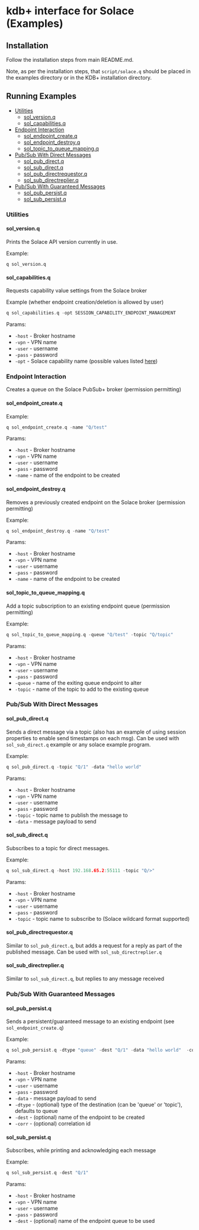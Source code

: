 
# kdb+ interface for Solace (Examples)

## Installation

Follow the installation steps from main README.md.

Note, as per the installation steps, that `script/solace.q` should be placed in the examples directory or in the KDB+ installation directory.

## Running Examples

- [Utilities](#utilities)
  * [sol_version.q](#sol_versionq)
  * [sol_capabilities.q](#sol_capabilitiesq)
- [Endpoint Interaction](#endpoint_interaction)
  * [sol_endpoint_create.q](#sol_endpoint_createq)
  * [sol_endpoint_destroy.q](#sol_endpoint_destroyq)
  * [sol_topic_to_queue_mapping.q](#sol_topic_to_queue_mappingq)
- [Pub/Sub With Direct Messages](#pub_sub_with_direct_messages)
  * [sol_pub_direct.q](#sol_pub_directq)
  * [sol_sub_direct.q](#sol_sub_directq)
  * [sol_pub_directrequestor.q](#sol_pub_directrequestorq)
  * [sol_sub_directreplier.q](#sol_sub_directreplierq)
- [Pub/Sub With Guaranteed Messages](#pub_sub_with_guaranteed_messages)
  * [sol_pub_persist.q](#sol_pub_persistq)
  * [sol_sub_persist.q](#sol_sub_persistq)

### Utilities

#### sol_version.q

Prints the Solace API version currently in use.

Example:

```
q sol_version.q
```

#### sol_capabilities.q

Requests capability value settings from the Solace broker

Example (whether endpoint creation/deletion is allowed by user)

```C
q sol_capabilities.q -opt SESSION_CAPABILITY_ENDPOINT_MANAGEMENT
```

Params:

- `-host` - Broker hostname
- `-vpn` - VPN name
- `-user` - username
- `-pass` - password
- `-opt` - Solace capability name (possible values listed [here](https://docs.solace.com/API-Developer-Online-Ref-Documentation/c/sol_client_8h.html#sessioncapabilities))

### Endpoint Interaction

Creates a queue on the Solace PubSub+ broker (permission permitting)

#### sol_endpoint_create.q

Example:

```C
q sol_endpoint_create.q -name "Q/test"
```

Params:

- `-host` - Broker hostname
- `-vpn` - VPN name
- `-user` - username
- `-pass` - password
- `-name` - name of the endpoint to be created

#### sol_endpoint_destroy.q

Removes a previously created endpoint on the Solace broker (permission permitting)

Example:

```C
q sol_endpoint_destroy.q -name "Q/test"
```

Params:

- `-host` - Broker hostname
- `-vpn` - VPN name
- `-user` - username
- `-pass` - password
- `-name` - name of the endpoint to be created

#### sol_topic_to_queue_mapping.q

Add a topic subscription to an existing endpoint queue (permission permitting)

Example:

```C
q sol_topic_to_queue_mapping.q -queue "Q/test" -topic "Q/topic"
```

Params:

- `-host` - Broker hostname
- `-vpn` - VPN name
- `-user` - username
- `-pass` - password
- `-queue` - name of the exiting queue endpoint to alter
- `-topic` - name of the topic to add to the existing queue

### Pub/Sub With Direct Messages

#### sol_pub_direct.q

Sends a direct message via a topic (also has an example of using session properties to enable send timestamps on each msg). Can be used with `sol_sub_direct.q` example or any solace example program.

Example:

```c
q sol_pub_direct.q -topic "Q/1" -data "hello world"
```

Params:

- `-host` - Broker hostname
- `-vpn` - VPN name
- `-user` - username
- `-pass` - password
- `-topic` - topic name to publish the message to
- `-data` - message payload to send

#### sol_sub_direct.q

Subscribes to a topic for direct messages.

Example:

```c
q sol_sub_direct.q -host 192.168.65.2:55111 -topic "Q/>"
```

Params:

- `-host` - Broker hostname
- `-vpn` - VPN name
- `-user` - username
- `-pass` - password
- `-topic` - topic name to subscribe to (Solace wildcard format supported)

#### sol_pub_directrequestor.q

Similar to `sol_pub_direct.q`, but adds a request for a reply as part of the published message. Can be used with `sol_sub_directreplier.q`

#### sol_sub_directreplier.q

Similar to `sol_sub_direct.q`, but replies to any message received

### Pub/Sub With Guaranteed Messages

#### sol_pub_persist.q

Sends a persistent/guaranteed message to an existing endpoint (see `sol_endpoint_create.q`)

Example:

```c
q sol_pub_persist.q -dtype "queue" -dest "Q/1" -data "hello world"  -correlationid 555
```

Params:

- `-host` - Broker hostname
- `-vpn` - VPN name
- `-user` - username
- `-pass` - password
- `-data` - message payload to send
- `-dtype` - (optional) type of the destination (can be 'queue' or 'topic'), defaults to queue
- `-dest` - (optional) name of the endpoint to be created
- `-corr` - (optional) correlation id

#### sol_sub_persist.q

Subscribes, while printing and acknowledging each message

Example:

```C
q sol_sub_persist.q -dest "Q/1"
```

Params:

- `-host` - Broker hostname
- `-vpn` - VPN name
- `-user` - username
- `-pass` - password
- `-dest` - (optional) name of the endpoint queue to be used
